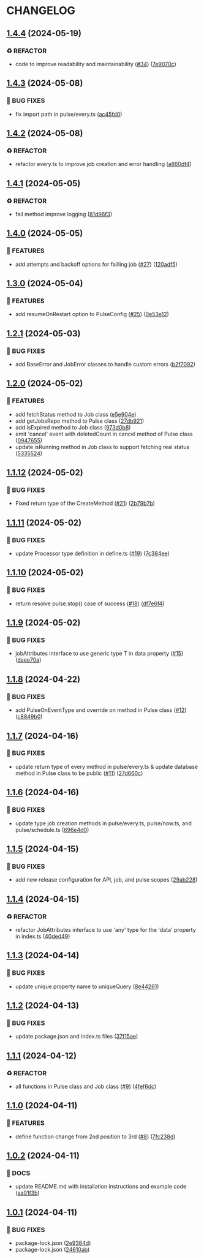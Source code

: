 # CHANGELOG

## [1.4.4](https://github.com/pulsecron/pulse/compare/v1.4.3...v1.4.4) (2024-05-19)


### ♻️ REFACTOR

* code to improve readability and maintainability ([#34](https://github.com/pulsecron/pulse/issues/34)) ([7e9070c](https://github.com/pulsecron/pulse/commit/7e9070c82ee470b73ba5640b350663b7ad44d39d))

## [1.4.3](https://github.com/pulsecron/pulse/compare/v1.4.2...v1.4.3) (2024-05-08)


### 🐛 BUG FIXES

* fix import path in pulse/every.ts ([ac45fd0](https://github.com/pulsecron/pulse/commit/ac45fd0e1a022b29a69d00f978aeaea426039d80))

## [1.4.2](https://github.com/pulsecron/pulse/compare/v1.4.1...v1.4.2) (2024-05-08)


### ♻️ REFACTOR

* refactor every.ts to improve job creation and error handling ([a860df4](https://github.com/pulsecron/pulse/commit/a860df4f5d18dae8b279528ed18db50d80c61ce2))

## [1.4.1](https://github.com/pulsecron/pulse/compare/v1.4.0...v1.4.1) (2024-05-05)


### ♻️ REFACTOR

* fail method improve logging ([81d96f3](https://github.com/pulsecron/pulse/commit/81d96f39fdcb839b35df2b7359cc622591f9fe2d))

## [1.4.0](https://github.com/pulsecron/pulse/compare/v1.3.0...v1.4.0) (2024-05-05)


### 🚀 FEATURES

* add attempts and backoff options for failling job ([#27](https://github.com/pulsecron/pulse/issues/27)) ([120adf5](https://github.com/pulsecron/pulse/commit/120adf58b2647f107a656fc8168a654d7877e496))

## [1.3.0](https://github.com/pulsecron/pulse/compare/v1.2.1...v1.3.0) (2024-05-04)


### 🚀 FEATURES

* add resumeOnRestart option to PulseConfig ([#25](https://github.com/pulsecron/pulse/issues/25)) ([0e53e12](https://github.com/pulsecron/pulse/commit/0e53e12f692798d6107afec860893749ed642858))

## [1.2.1](https://github.com/pulsecron/pulse/compare/v1.2.0...v1.2.1) (2024-05-03)


### 🐛 BUG FIXES

* add BaseError and JobError classes to handle custom errors ([b2f7092](https://github.com/pulsecron/pulse/commit/b2f7092adccd154c314bb1e7650cbc02c1862e81))

## [1.2.0](https://github.com/pulsecron/pulse/compare/v1.1.12...v1.2.0) (2024-05-02)


### 🚀 FEATURES

* add fetchStatus method to Job class ([e5e904e](https://github.com/pulsecron/pulse/commit/e5e904e0769808dc19b38d76623e8f63b17ac110))
* add getJobsRepo method to Pulse class ([27db921](https://github.com/pulsecron/pulse/commit/27db9210a516b4258e0f89e2d00ba4eb5e42ef30))
* add isExpired method to Job class ([973d0b8](https://github.com/pulsecron/pulse/commit/973d0b8c448ad6de5cb61c6438d16ff690f9ef2e))
* emit 'cancel' event with deletedCount in cancel method of Pulse class ([0947655](https://github.com/pulsecron/pulse/commit/0947655ec43179b3a9004a0e4c94a0b19e751c89))
* update isRunning method in Job class to support fetching real status ([5335524](https://github.com/pulsecron/pulse/commit/533552495393943209c1e533a109e3338a11b155))

## [1.1.12](https://github.com/pulsecron/pulse/compare/v1.1.11...v1.1.12) (2024-05-02)


### 🐛 BUG FIXES

* Fixed return type of the CreateMethod ([#21](https://github.com/pulsecron/pulse/issues/21)) ([2b79b7b](https://github.com/pulsecron/pulse/commit/2b79b7b16234aa2c8a39395f16c40c5153c1ddbd))

## [1.1.11](https://github.com/pulsecron/pulse/compare/v1.1.10...v1.1.11) (2024-05-02)


### 🐛 BUG FIXES

* update Processor type definition in define.ts ([#19](https://github.com/pulsecron/pulse/issues/19)) ([7c384ee](https://github.com/pulsecron/pulse/commit/7c384ee16e91fb49dea5617ba21fce43112678a7))

## [1.1.10](https://github.com/pulsecron/pulse/compare/v1.1.9...v1.1.10) (2024-05-02)


### 🐛 BUG FIXES

* return resolve pulse.stop() case of success ([#18](https://github.com/pulsecron/pulse/issues/18)) ([df7e6f4](https://github.com/pulsecron/pulse/commit/df7e6f48c9ca545728689e954505088d36ca3081))

## [1.1.9](https://github.com/pulsecron/pulse/compare/v1.1.8...v1.1.9) (2024-05-02)


### 🐛 BUG FIXES

* jobAttributes interface to use generic type T in data property ([#15](https://github.com/pulsecron/pulse/issues/15)) ([daee70a](https://github.com/pulsecron/pulse/commit/daee70a06acc4bf6679e7592b5f5cde0bb4b74d0))

## [1.1.8](https://github.com/pulsecron/pulse/compare/v1.1.7...v1.1.8) (2024-04-22)


### 🐛 BUG FIXES

* add PulseOnEventType and override on method in Pulse class ([#12](https://github.com/pulsecron/pulse/issues/12)) ([c8849b0](https://github.com/pulsecron/pulse/commit/c8849b0b34e9ca9d0d2c3e00ccbd8222530e09c4))

## [1.1.7](https://github.com/pulsecron/pulse/compare/v1.1.6...v1.1.7) (2024-04-16)


### 🐛 BUG FIXES

* update return type of every method in pulse/every.ts & update database method in Pulse class to be public ([#11](https://github.com/pulsecron/pulse/issues/11)) ([27d660c](https://github.com/pulsecron/pulse/commit/27d660c586364a5b7cdf79577c984fe191bbf6a3))

## [1.1.6](https://github.com/pulsecron/pulse/compare/v1.1.5...v1.1.6) (2024-04-16)


### 🐛 BUG FIXES

* update type job creation methods in pulse/every.ts, pulse/now.ts, and pulse/schedule.ts ([696e4d0](https://github.com/pulsecron/pulse/commit/696e4d0e967acdbf9c6d4a4fc0fe26eb0e078820))

## [1.1.5](https://github.com/pulsecron/pulse/compare/v1.1.4...v1.1.5) (2024-04-15)


### 🐛 BUG FIXES

* add new release configuration for API, job, and pulse scopes ([29ab228](https://github.com/pulsecron/pulse/commit/29ab2289d2adaffad03708be0443b1e057941ff1))

## [1.1.4](https://github.com/pulsecron/pulse/compare/v1.1.3...v1.1.4) (2024-04-15)


### ♻️ REFACTOR

*  refactor JobAttributes interface to use 'any' type for the 'data' property in index.ts ([40ded49](https://github.com/pulsecron/pulse/commit/40ded49ca9dc640a57a04227c4e79608da6d413c))

## [1.1.3](https://github.com/pulsecron/pulse/compare/v1.1.2...v1.1.3) (2024-04-14)


### 🐛 BUG FIXES

* update unique property name to uniqueQuery ([8e44261](https://github.com/pulsecron/pulse/commit/8e44261792dd489927a8528861304c1515b8538d))

## [1.1.2](https://github.com/pulsecron/pulse/compare/v1.1.1...v1.1.2) (2024-04-13)


### 🐛 BUG FIXES

* update package.json and index.ts files ([37f15ae](https://github.com/pulsecron/pulse/commit/37f15aee08613fc9d1cd92c3542e9bee6ca55ebf))

## [1.1.1](https://github.com/pulsecron/pulse/compare/v1.1.0...v1.1.1) (2024-04-12)


### ♻️ REFACTOR

* all functions in Pulse class and Job class ([#9](https://github.com/pulsecron/pulse/issues/9)) ([4fef6dc](https://github.com/pulsecron/pulse/commit/4fef6dc2dbf6c695d3cc722a7a8fb0ab48db3cd1))

## [1.1.0](https://github.com/pulsecron/pulse/compare/v1.0.2...v1.1.0) (2024-04-11)


### 🚀 FEATURES

* define function change from 2nd position to 3rd ([#8](https://github.com/pulsecron/pulse/issues/8)) ([7fc238d](https://github.com/pulsecron/pulse/commit/7fc238d8f839a59e528d25083e478acada06d85c))

## [1.0.2](https://github.com/pulsecron/pulse/compare/v1.0.1...v1.0.2) (2024-04-11)


### 📝 DOCS

* update README.md with installation instructions and example code ([aa01f3b](https://github.com/pulsecron/pulse/commit/aa01f3b9951ebd0c291556f377b8cf53899f7b04))

## [1.0.1](https://github.com/pulsecron/pulse/compare/v1.0.0...v1.0.1) (2024-04-11)


### 🐛 BUG FIXES

* package-lock.json ([2e9384d](https://github.com/pulsecron/pulse/commit/2e9384d3d9247591aa73260e1386f2f513e796f5))
* package-lock.json ([24610ab](https://github.com/pulsecron/pulse/commit/24610abc3bf8c58e579e4ae04cd0f18c81cd35fc))

